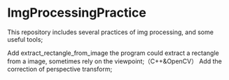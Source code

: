 # ImgProcessingPractice
This repository includes several practices of img processing, and some useful tools;

Add
    extract_rectangle_from_image
    the program could extract a rectangle from a image, sometimes rely on the viewpoint;（C++&OpenCV）
    Add the correction of perspective transform;
